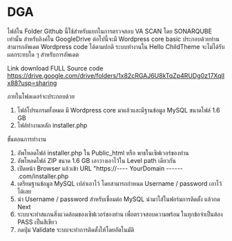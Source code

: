 # DGA

ไฟล์ใน Folder Github นี้ใช้สำหรับแยกในการตรวจสอบ VA SCAN โดย SONARQUBE เท่านั้น สำหรับลิงค์ใน GoogleDrive ต่อไปนี้จะมี Wordpress core basic ประกอบด้วยท่านสามารถอัพเดต Wordpress code ได้ตามปกติ
ระบบทำงานใน Hello ChildTheme จะไม่ได้รับผลกระทบใด ๆ สำหรับการอัพเดต

 Link download FULL Source code
 https://drive.google.com/drive/folders/1x82cRGAJ6U8kTqZp4RUDg0z17XqlIx88?usp=sharing

 ภายในโฟลเดอร์จะประกอบด้วย
 1. ไฟล์โปรแกรมทั้งหมด มี Wordpress core มาแล้วและมีฐานข้อมูล MySQL ขนาดไฟล์ 1.6 GB
 2. ไฟล์ทำงานหลัก  installer.php

ขั้นตอนการทำงาน
1. อัพโหลดไฟล์ installer.php ใน Public_html หรือ พาธในเซิฟเวอร์ของท่าน
2. อัพโหลดไฟล์ ZIP ขนาด 1.6 GB เอาวางเอาไว้ใน Level path เดียวกัน
3. เปิดหน้า Browser  แล้วเข้า URL "https://---- YourDomain ------ .com/installer.php
4. เตรียมฐานข้อมูล MySQL เปล่าเอาไว้ โดยสามารถกำหนด Username / password เอาไว้ได้เลย
5. นำ Username / password สำหรับเชื่อมต่อ MySQL นำมาใส่ในฟอร์มการติดตั้ง แล้วกด Next
6. ระบบจะทำสแกนสิ่งแวดล้อมของเซิฟเวอร์ของท่าน เพื่อตรวจสอบความพร้อม ในทุกข้อจำเป็นต้อง PASS เป็นสีเขียว
7. กดปุ่ม Validate ระบบจะทำการติดตั้งให้โดยอัตโนมัติ
